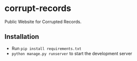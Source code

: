 # corrupt-records

Public Website for Corrupted Records.

## Installation

 - Run `pip install requirements.txt`
 - `python manage.py runserver` to start the development server